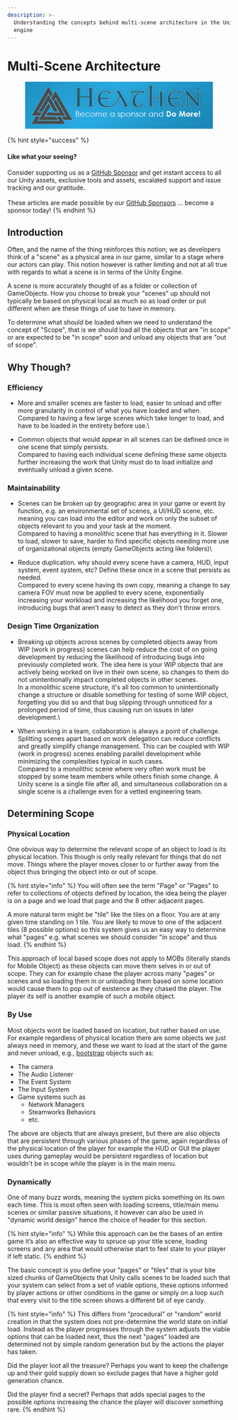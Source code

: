 ```yaml
---
description: >-
  Understanding the concepts behind multi-scene architecture in the Unity game
  engine
---
```


# Multi-Scene Architecture

<figure><img src="../../../.gitbook/assets/512x128 Sponsor Banner.png" alt="Become a sponsor and Do More"><figcaption></figcaption></figure>

{% hint style="success" %}
#### Like what your seeing?

Consider supporting us as a [GitHub Sponsor](../../become-a-sponsor.md) and get instant access to all our Unity assets, exclusive tools and assets, escalated support and issue tracking and our gratitude.\
\
These articles are made possible by our [GitHub Sponsors](https://github.com/sponsors/heathen-engineering) ... become a sponsor today!
{% endhint %}

## Introduction

Often, and the name of the thing reinforces this notion; we as developers think of a "scene" as a physical area in our game, similar to a stage where our actors can play. This notion however is rather limiting and not at all true with regards to what a scene is in terms of the Unity Engine.‌

A scene is more accurately thought of as a folder or collection of GameObjects. How you choose to break your "scenes" up should not typically be based on physical local as much so as load order or put different when are these things of use to have in memory.‌

To determine what should be loaded when we need to understand the concept of "Scope", that is we should load all the objects that are "in scope" or are expected to be "in scope" soon and unload any objects that are "out of scope".

## Why Though?

### Efficiency

* More and smaller scenes are faster to load, easier to unload and offer more granularity in control of what you have loaded and when. \
  Compared to having a few large scenes which take longer to load, and have to be loaded in the entirety before use.\

* Common objects that would appear in all scenes can be defined once in one scene that simply persists. \
  Compared to having each individual scene defining these same objects further increasing the work that Unity must do to load initialize and eventually unload a given scene.

### Maintainability

* Scenes can be broken up by geographic area in your game or event by function, e.g. an environmental set of scenes, a UI/HUD scene, etc. meaning you can load into the editor and work on only the subset of objects relevant to you and your task at the moment.\
  Compared to having a monolithic scene that has everything in it. Slower to load, slower to save, harder to find specific objects needing more use of organizational objects (empty GameObjects acting like folders)\

* Reduce duplication. why should every scene have a camera, HUD, input system, event system, etc? Define these once in a scene that persists as needed.\
  Compared to every scene having its own copy, meaning a change to say camera FOV must now be applied to every scene, exponentially increasing your workload and increasing the likelihood you forget one, introducing bugs that aren't easy to detect as they don't throw errors.

### Design Time Organization

* Breaking up objects across scenes by completed objects away from WIP (work in progress) scenes can help reduce the cost of on going development by reducing the likelihood of introducing bugs into previously completed work. The idea here is your WIP objects that are actively being worked on live in their own scene, so changes to them do not unintentionally impact completed objects in other scenes.\
  In a monolithic scene structure, it's all too common to unintentionally change a structure or disable something for testing of some WIP object, forgetting you did so and that bug slipping through unnoticed for a prolonged period of time, thus causing run on issues in later development.\

* When working in a team, collaboration is always a point of challenge. Splitting scenes apart based on work delegation can reduce conflicts and greatly simplify change management. This can be coupled with WIP (work in progress) scenes enabling parallel development while minimizing the complexities typical in such cases.\
  Compared to a monolithic scene where very often work must be stopped by some team members while others finish some change. A Unity scene is a single file after all, and simultaneous collaboration on a single scene is a challenge even for a vetted engineering team.

## Determining Scope

### Physical Location

One obvious way to determine the relevant scope of an object to load is its physical location. This though is only really relevant for things that do not move.  Things where the player moves closer to or further away from the object thus bringing the object into or out of scope.

{% hint style="info" %}
You will often see the term "Page" or "Pages" to refer to collections of objects defined by location, the idea being the player is on a page and we load that page and the 8 other adjacent pages.

A more natural term might be "tile" like the tiles on a floor. You are at any given time standing on 1 tile. You are likely to move to one of the adjacent tiles (8 possible options) so this system gives us an easy way to determine what "pages" e.g. what scenes we should consider "in scope" and thus load.
{% endhint %}

This approach of local based scope does not apply to MOBs (literally stands for Mobile Object) as these objects can move them selves in or out of scope. They can for example chase the player across many "pages" or scenes and so loading them in or unloading them based on some location would cause them to pop out of existence as they chased the player. The player its self is another example of such a mobile object.

### By Use

Most objects wont be loaded based on location, but rather based on use. For example regardless of physical location there are some objects we just always need in memory, and these we want to load at the start of the game and never unload, e.g., [bootstrap](bootstrap-scene.md) objects such as:

* The camera
* The Audio Listener
* The Event System
* The Input System
* Game systems such as&#x20;
  * Network Managers
  * Steamworks Behaviors
  * etc.

The above are objects that are always present, but there are also objects that are persistent through various phases of the game, again regardless of the physical location of the player for example the HUD or GUI the player uses during gameplay would be persistent regardless of location but wouldn't be in scope while the player is in the main menu.

### Dynamically

One of many buzz words, meaning the system picks something on its own each time. This is most often seen with loading screens, title/main menu scenes or similar passive situations, it however can also be used in "dynamic world design" hence the choice of header for this section.

{% hint style="info" %}
While this approach can be the bases of an entire game it’s also an effective way to spruce up your title scene, loading screens and any area that would otherwise start to feel stale to your player if left static.
{% endhint %}

The basic concept is you define your "pages" or "tiles" that is your bite sized chunks of GameObjects that Unity calls scenes to be loaded such that your system can select from a set of viable options, these options informed by player actions or other conditions in the game or simply  on a loop such that every visit to the title screen shows a different bit of eye candy.

{% hint style="info" %}
This differs from "procedural" or "random" world creation in that the system does not pre-determine the world state on initial load. Instead as the player progresses through the system adjusts the viable options that can be loaded next, thus the next "pages" loaded are determined not by simple random generation but by the actions the player has taken.

Did the player loot all the treasure? Perhaps you want to keep the challenge up and their gold supply down so exclude pages that have a higher gold generation chance.

Did the player find a secret? Perhaps that adds special pages to the possible options increasing the chance the player will discover something rare.
{% endhint %}
